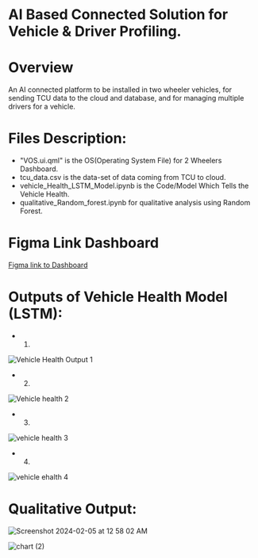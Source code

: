 # AI Based Connected Solution for Vehicle & Driver Profiling.

# Overview

An AI connected platform to be installed in two wheeler vehicles, for sending TCU data to the cloud and database, and for managing multiple drivers for a vehicle.

# Files Description:



- "VOS.ui.qml"  is the OS(Operating System File) for 2 Wheelers Dashboard.
- tcu_data.csv is the data-set of data coming from TCU to cloud.
- vehicle_Health_LSTM_Model.ipynb is the Code/Model Which Tells the Vehicle Health.
- qualitative_Random_forest.ipynb for qualitative analysis using Random Forest.


# Figma Link Dashboard
[Figma link to Dashboard](https://www.figma.com/file/ipCjJfo9QU60dQyRKKgmwW/Hero-(HCC-S9)-Team-The-Cosmos-Prototype-UI?type=design&node-id=0%3A1&mode=design&t=AFVqmFVDbzsIjM3j-1)

# Outputs of Vehicle Health Model (LSTM): 

- 1)  
  
![Vehicle Health Output 1](https://github.com/harshu1611/Vehicle-OS-Hero-/assets/91799854/90a60fe8-b4b5-44ad-bf08-86ea1d9e4d48)


- 2)

![Vehicle health 2](https://github.com/harshu1611/Vehicle-OS-Hero-/assets/91799854/02999790-1674-4c53-a6b9-f3645049106c)

- 3)


![vehicle health 3](https://github.com/harshu1611/Vehicle-OS-Hero-/assets/91799854/c3f06ddb-8215-417a-b9c0-356437a31109)

- 4) 

![vehicle ehalth 4](https://github.com/harshu1611/Vehicle-OS-Hero-/assets/91799854/0c04a882-013b-41a7-8a3d-bd2475aac858)



# Qualitative Output:

![Screenshot 2024-02-05 at 12 58 02 AM](https://github.com/harshu1611/Vehicle-OS-Hero-/assets/91799854/608700cb-f718-4149-9b98-4a21ebc9a7ab)

![chart (2)](https://github.com/harshu1611/Vehicle-OS-Hero-/assets/91799854/db300db1-1110-4614-9a39-8f74d7d40ea6)




